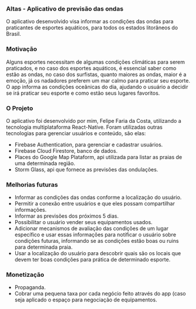 ### Altas - Aplicativo de previsão das ondas

O aplicativo desenvolvido visa informar as condições das ondas para praticantes de esportes aquáticos, para todos os estados litorâneos do Brasil.

### Motivação
Alguns esportes necessitam de algumas condições climáticas para serem praticados, e no caso dos esportes aquáticos, é essencial saber como estão as ondas, no caso dos surfistas, quanto maiores as ondas, maior é a emoção, já os nadadores preferem um mar calmo para praticar seu esporte.
O app informa as condições oceânicas do dia, ajudando o usuário a decidir se irá praticar seu esporte e como estão seus lugares favoritos. 

### O Projeto
O aplicativo foi desenvolvido por mim, Felipe Faria da Costa, utilizando a tecnologia multiplataforma React-Native. Foram utilizadas outras tecnologias para gerenciar usuários e conteúdo, são elas:
- Firebase Authentication, para gerenciar e cadastrar usuários.
- Firebase Cloud Firestore, banco de dados.
- Places do Google Map Plataform, api utilizada para listar as praias de uma determinada região.
- Storm Glass, api que fornece as previsões das ondulações.  

### Melhorias futuras 
- Informar as condições das ondas conforme a localização do usuário.
- Permitir a conexão entre usuários e que eles possam compartilhar informações.
- Informar as previsões dos próximos 5 dias.
- Possibilitar o usuário vender seus equipamentos usados.
- Adicionar mecanismos de avaliação das condições de um lugar específico e usar essas informações para notificar o usuário sobre condições futuras, informando se as condições estão boas ou ruins para determinada praia.
- Usar a localização do usuário para descobrir quais são os locais que devem ter boas condições para prática de determinado esporte.

### Monetização 
- Propaganda.
- Cobrar uma pequena taxa por cada negócio feito através do app (caso seja aplicado o espaço para negociação de equipamentos.
